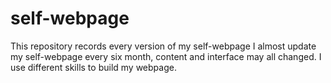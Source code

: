 # self-webpage
This repository records every version of my self-webpage
I almost update my self-webpage every six month, content and interface may all changed.
I use different skills to build my webpage.
